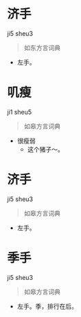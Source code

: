 # 济手
ji5 sheu3
> 如东方言词典
- 左手。

# 叽瘦
ji1 sheu5
> 如皋方言词典
- 很瘦弱
  - 这个猪子～。

# 济手
ji5 sheu3
> 如皋方言词典
- 左手。

# 季手
ji5 sheu3
> 如皋方言词典
- 左手。季，排行在后。
